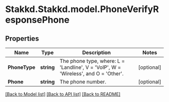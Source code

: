 # Stakkd.Stakkd.model.PhoneVerifyResponsePhone

## Properties

Name | Type | Description | Notes
------------ | ------------- | ------------- | -------------
**PhoneType** | **string** | The phone type, where: L &#x3D; &#39;Landline&#39;, V &#x3D; &#39;VoIP&#39;, W &#x3D; &#39;Wireless&#39;, and O &#x3D; &#39;Other&#39;. | [optional] 
**Phone** | **string** | The phone number. | [optional] 

[[Back to Model list]](../README.md#documentation-for-models) [[Back to API list]](../README.md#documentation-for-api-endpoints) [[Back to README]](../README.md)

